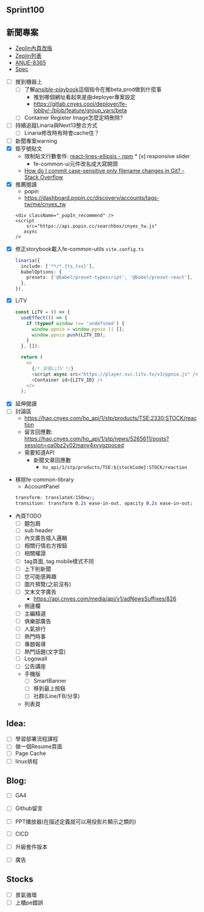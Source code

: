 ## Sprint100

## 新聞專案
* [Zeplin內頁改版](https://app.zeplin.io/project/576287bda89e8aa7045cfba5/screen/64ad0cdf411565216532362a)
* [Zeplin列表](https://app.zeplin.io/project/576287bda89e8aa7045cfba5/screen/64bf3d5ab80488509d649a7e)
* [ANUE-8365](https://cnyesrd.atlassian.net/browse/ANUE-8365)
* [Spec](https://cnyesrd.atlassian.net/wiki/spaces/PS/pages/2153709569)
* [ ] 推到機器上
	* [ ] 了解[ansible-playbook](https://gitlab.cnyes.cool/deployer/ansible-docker/-/blob/2.7.8.0/update.sh)這個指令在推beta,prod做到什麼事
		* 推到哪個網址看起來是由deployer專案設定
		* https://gitlab.cnyes.cool/deployer/fe-lobby/-/blob/feature/group_vars/beta
	* [ ] Container Register Image怎麼定時刪除?
* [ ] 持續追蹤Linaria與Next13整合方式
	* [ ] Linaria修改時有時會cache住？
* [ ] 新聞專案warning
* [x] 鉅亨號貼文
	 * 限制貼文行數套件: [react-lines-ellipsis - npm](https://www.npmjs.com/package/react-lines-ellipsis)
	  * [x] responsive slider
	   * fe-common-ui元件改名成大寫開頭
	- [How do I commit case-sensitive only filename changes in Git? - Stack Overflow](https://stackoverflow.com/questions/17683458/how-do-i-commit-case-sensitive-only-filename-changes-in-git)
* [x] 推薦閱讀
	* popin
	* https://dashboard.popin.cc/discovery/accounts/tags-tw/me/cnyes_tw
	 ```
	 <div className="_popIn_recommend" />
	 <script
		 src="https://api.popin.cc/searchbox/cnyes_tw.js"
		async
	/>
	```
* [x] 修正storybook載入fe-common-utils
	`vite.config.ts`
	```ts
	linaria({
	  include: ['**/*.{ts,tsx}'],
	  babelOptions: {
		presets: ['@babel/preset-typescript', '@babel/preset-react'],
	  },
	}),
	```
* [x] LiTV
	```ts
	const LiTV = () => {
	  useEffect(() => {
	    if (typeof window !== 'undefined') {
	      window.ppnio = window.ppnio || [];
	      window.ppnio.push(LITV_ID);
	    }
	  }, []);

	  return (
	    <>
	      {/* 安裝LiTV */}
	      <script async src="https://player.svc.litv.tv/v3/ppnio.js" />
	      <Container id={LITV_ID} />
	    </>
	  );
	```
* [x] 延伸閱讀
* [ ] 討論區
	* https://hao.cnyes.com/ho_api/1/stp/products/TSE:2330:STOCK/reaction
	 * 留言回應數: https://hao.cnyes.com/ho_api/1/stp/news/5265611/posts?session=oa0bz2y02many4xvygzpoced
	 * 需要知道API
		 * 新聞文章回應數
			 * `ho_api/1/stp/products/TSE:${stockCode}:STOCK/reaction`
* 移除fe-common-library
	* AccountPanel
	```css
	transform: translateX(150vw);
	transition: transform 0.2s ease-in-out, opacity 0.2s ease-in-out;
	```
* 內頁TODO
	* [ ] 麵包屑
	* [ ] sub header
	* [ ] 內文廣告插入邏輯
	* [ ] 相關行情右方按鈕
	* [ ] 相關權證
	* [ ] tag頁面, tag mobile樣式不同
	* [ ] 上下則新聞
	* [ ] 您可能感興趣
	* [ ] 圖片預覽(之前沒有)
	* [ ] 文末文字廣告
		* https://api.cnyes.com/media/api/v1/adNewsSuffixes/826
	* 側邊欄
	* [ ] 主編精選
	* [ ] 俱樂部廣告
	* [ ] 人氣排行
	* [ ] 熱門時事
	* [ ] 專題報導
	* [ ] 熱門話題(文字雲)
	* [ ] Logowall
	* [ ] 公告講座
	* 手機版
		* [ ] SmartBanner
		* [ ] 移到最上按鈕
		* [ ] 社群(Line/FB/分享)
	* 列表頁

## Idea:
* [ ] 學習部署流程課程
* [ ] 做一個Resume頁面
* [ ] Page Cache
* [ ] linux排程

## Blog: 
* [ ] GA4
* [ ] Github留言
* [ ] PPT播放器(在描述定義就可以用投影片顯示之類的)
* [ ] CICD
* [ ] 升級套件版本
* [ ] 廣告


## Stocks
* [ ] 景氣循環
* [ ] 上櫃pe錯誤